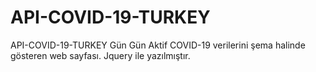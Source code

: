 # API-COVID-19-TURKEY
 API-COVID-19-TURKEY
Gün Gün Aktif COVID-19 verilerini şema halinde gösteren web sayfası.
Jquery ile yazılmıştır.
